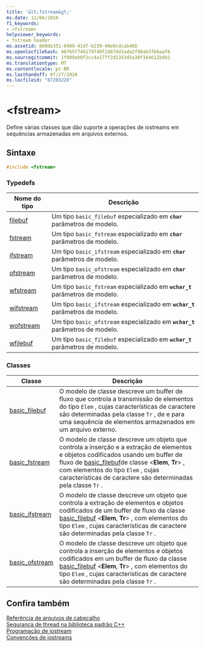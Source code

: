```yaml
---
title: '&lt;fstream&gt;'
ms.date: 11/04/2016
f1_keywords:
- <fstream>
helpviewer_keywords:
- fstream header
ms.assetid: 660de351-0489-41df-b239-40e0cdcab46b
ms.openlocfilehash: 46f65f746179740f2d67dd1ada2f96ab3fb6aaf6
ms.sourcegitcommit: 1f009ab0f2cc4a177f2d1353d5a38f164612bdb1
ms.translationtype: MT
ms.contentlocale: pt-BR
ms.lasthandoff: 07/27/2020
ms.locfileid: "87203228"
---
```

# <a name="ltfstreamgt"></a>&lt;fstream&gt;

Define várias classes que dão suporte a operações de iostreams em sequências armazenadas em arquivos externos.

## <a name="syntax"></a>Sintaxe

```cpp
#include <fstream>
```

### <a name="typedefs"></a>Typedefs

|Nome do tipo|Descrição|
|-|-|
|[filebuf](../standard-library/fstream-typedefs.md#filebuf)|Um tipo `basic_filebuf` especializado em **`char`** parâmetros de modelo.|
|[fstream](../standard-library/fstream-typedefs.md#fstream)|Um tipo `basic_fstream` especializado em **`char`** parâmetros de modelo.|
|[ifstream](../standard-library/fstream-typedefs.md#ifstream)|Um tipo `basic_ifstream` especializado em **`char`** parâmetros de modelo.|
|[ofstream](../standard-library/fstream-typedefs.md#ofstream)|Um tipo `basic_ofstream` especializado em **`char`** parâmetros de modelo.|
|[wfstream](../standard-library/fstream-typedefs.md#wfstream)|Um tipo `basic_fstream` especializado em **`wchar_t`** parâmetros de modelo.|
|[wifstream](../standard-library/fstream-typedefs.md#wifstream)|Um tipo `basic_ifstream` especializado em **`wchar_t`** parâmetros de modelo.|
|[wofstream](../standard-library/fstream-typedefs.md#wofstream)|Um tipo `basic_ofstream` especializado em **`wchar_t`** parâmetros de modelo.|
|[wfilebuf](../standard-library/fstream-typedefs.md#wfilebuf)|Um tipo `basic_filebuf` especializado em **`wchar_t`** parâmetros de modelo.|

### <a name="classes"></a>Classes

|Classe|Descrição|
|-|-|
|[basic_filebuf](../standard-library/basic-filebuf-class.md)|O modelo de classe descreve um buffer de fluxo que controla a transmissão de elementos do tipo `Elem` , cujas características de caractere são determinadas pela classe `Tr` , de e para uma sequência de elementos armazenados em um arquivo externo.|
|[basic_fstream](../standard-library/basic-fstream-class.md)|O modelo de classe descreve um objeto que controla a inserção e a extração de elementos e objetos codificados usando um buffer de fluxo de [basic_filebuf](../standard-library/basic-filebuf-class.md)de classe \<**Elem**, **Tr**> , com elementos do tipo `Elem` , cujas características de caractere são determinadas pela classe `Tr` .|
|[basic_ifstream](../standard-library/basic-ifstream-class.md)|O modelo de classe descreve um objeto que controla a extração de elementos e objetos codificados de um buffer de fluxo da classe [basic_filebuf](../standard-library/basic-filebuf-class.md) \<**Elem**, **Tr**> , com elementos do tipo `Elem` , cujas características de caractere são determinadas pela classe `Tr` .|
|[basic_ofstream](../standard-library/basic-ofstream-class.md)|O modelo de classe descreve um objeto que controla a inserção de elementos e objetos codificados em um buffer de fluxo da classe [basic_filebuf](../standard-library/basic-filebuf-class.md) \<**Elem**, **Tr**> , com elementos do tipo `Elem` , cujas características de caractere são determinadas pela classe `Tr` .|

## <a name="see-also"></a>Confira também

[Referência de arquivos de cabeçalho](../standard-library/cpp-standard-library-header-files.md)\
[Segurança de thread na biblioteca padrão C++](../standard-library/thread-safety-in-the-cpp-standard-library.md)\
[Programação de iostream](../standard-library/iostream-programming.md)\
[Convenções de iostreams](../standard-library/iostreams-conventions.md)
